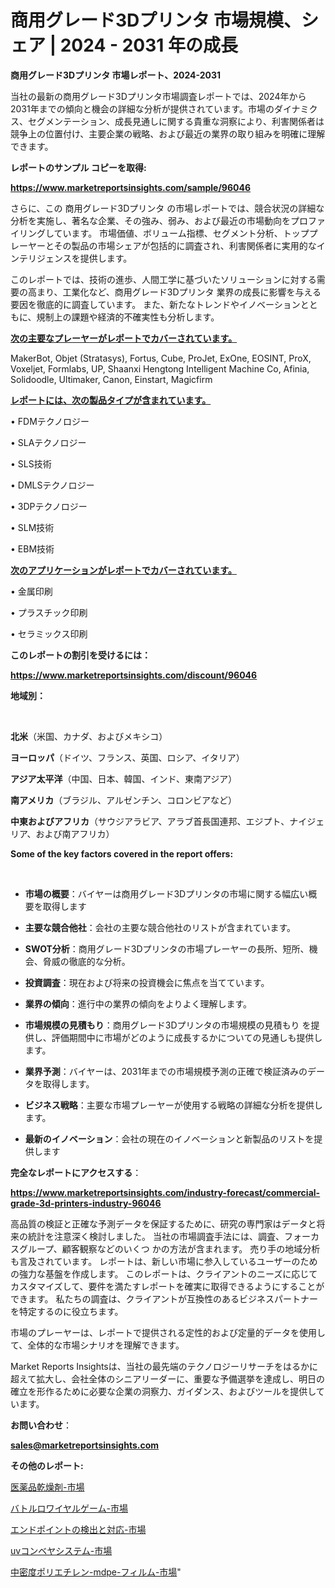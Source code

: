 # 商用グレード3Dプリンタ 市場規模、シェア | 2024 - 2031 年の成長

<strong>商用グレード3Dプリンタ 市場レポート、2024-2031</strong>

当社の最新の商用グレード3Dプリンタ市場調査レポートでは、2024年から2031年までの傾向と機会の詳細な分析が提供されています。市場のダイナミクス、セグメンテーション、成長見通しに関する貴重な洞察により、利害関係者は競争上の位置付け、主要企業の戦略、および最近の業界の取り組みを明確に理解できます。



<strong>レポートのサンプル コピーを取得:</strong> <a href=https://www.marketreportsinsights.com/sample/96046>

<strong><u>https://www.marketreportsinsights.com/sample/96046</u></strong></a>

さらに、この 商用グレード3Dプリンタ の市場レポートでは、競合状況の詳細な分析を実施し、著名な企業、その強み、弱み、および最近の市場動向をプロファイリングしています。 市場価値、ボリューム指標、セグメント分析、トッププレーヤーとその製品の市場シェアが包括的に調査され、利害関係者に実用的なインテリジェンスを提供します。

このレポートでは、技術の進歩、人間工学に基づいたソリューションに対する需要の高まり、工業化など、商用グレード3Dプリンタ 業界の成長に影響を与える要因を徹底的に調査しています。 また、新たなトレンドやイノベーションとともに、規制上の課題や経済的不確実性も分析します。



<strong><u>次の主要なプレーヤーがレポートでカバーされています。</u></strong>

MakerBot, Objet (Stratasys), Fortus, Cube, ProJet, ExOne, EOSINT, ProX, Voxeljet, Formlabs, UP, Shaanxi Hengtong Intelligent Machine Co, Afinia, Solidoodle, Ultimaker, Canon, Einstart, Magicfirm



<strong><u><b>レポートには、次の製品タイプが含まれています。</b></u></strong>

• FDMテクノロジー

•  SLAテクノロジー

•  SLS技術

•  DMLSテクノロジー

•  3DPテクノロジー

•  SLM技術

•  EBM技術



<strong><u><b>次のアプリケーションがレポートでカバーされています。</b></u></strong>

• 金属印刷

• プラスチック印刷

• セラミックス印刷



<strong><b>このレポートの割引を受けるには：</b></strong>

<a href=https://www.marketreportsinsights.com/discount/96046>

<strong><u>https://www.marketreportsinsights.com/discount/96046</u></strong></a>



<strong>地域別：</strong>

<strong> </strong>



<strong>北米</strong>（米国、カナダ、およびメキシコ）



<strong>ヨーロッパ</strong>（ドイツ、フランス、英国、ロシア、イタリア）



<strong>アジア太平洋</strong>（中国、日本、韓国、インド、東南アジア）



<strong>南アメリカ</strong>（ブラジル、アルゼンチン、コロンビアなど）



<strong>中東およびアフリカ</strong>（サウジアラビア、アラブ首長国連邦、エジプト、ナイジェリア、および南アフリカ）



<strong>Some of the key factors covered in the report offers:</strong>

<strong> </strong>
<ul>
  <li>

<strong>市場の概要</strong>：バイヤーは商用グレード3Dプリンタの市場に関する幅広い概要を取得します</li>
  <li>

<strong>主要な競合他社</strong>：会社の主要な競合他社のリストが含まれています。</li>
  <li>

<strong>SWOT分析</strong>：商用グレード3Dプリンタの市場プレーヤーの長所、短所、機会、脅威の徹底的な分析。</li>
  <li>

<strong>投資調査</strong>：現在および将来の投資機会に焦点を当てています。</li>
  <li>

<strong>業界の傾向</strong>：進行中の業界の傾向をよりよく理解します。</li>
  <li>

<strong>市場規模の見積もり</strong>：商用グレード3Dプリンタの市場規模の見積もり を提供し、評価期間中に市場がどのように成長するかについての見通しも提供します。</li>
  <li>

<strong>業界予測</strong>：バイヤーは、2031年までの市場規模予測の正確で検証済みのデータを取得します。</li>
  <li>

<strong>ビジネス戦略</strong>：主要な市場プレーヤーが使用する戦略の詳細な分析を提供します。</li>
  <li>

<strong>最新のイノベーション</strong>：会社の現在のイノベーションと新製品のリストを提供します</li>
</ul>


<strong>完全なレポートにアクセスする</strong>：

<a href=https://www.marketreportsinsights.com/industry-forecast/commercial-grade-3d-printers-industry-96046>

<strong><u>https://www.marketreportsinsights.com/industry-forecast/commercial-grade-3d-printers-industry-96046</u></strong></a>

高品質の検証と正確な予測データを保証するために、研究の専門家はデータと将来の統計を注意深く検討しました。 当社の市場調査手法には、調査、フォーカスグループ、顧客観察などのいくつ かの方法が含まれます。 売り手の地域分析も言及されています。 レポートは、新しい市場に参入しているユーザーのための強力な基盤を作成します。 このレポートは、クライアントのニーズに応じてカスタマイズして、要件を満たすレポートを確実に取得できるようにすることができます。 私たちの調査は、クライアントが互換性のあるビジネスパートナーを特定するのに役立ちます。

市場のプレーヤーは、レポートで提供される定性的および定量的データを使用して、全体的な市場シナリオを理解できます。

Market Reports Insightsは、当社の最先端のテクノロジーリサーチをはるかに超えて拡大し、会社全体のシニアリーダーに、重要な予備選挙を達成し、明日の確立を形作るために必要な企業の洞察力、ガイダンス、およびツールを提供しています。



<strong><b>お問い合わせ</b></strong>：

<a href=mailto:sales@marketreportsinsights.com>

<strong><u>sales@marketreportsinsights.com</u></strong></a>



<strong>その他のレポート:</strong>

<a href=https://www.linkedin.com/pulse/医薬品乾燥剤-市場-2030-年までの需要に焦点を当てた-2023-年調査レポート-7ezkf/>医薬品乾燥剤-市場</a>

<a href=https://www.linkedin.com/pulse/バトルロワイヤルゲーム-市場-2023-総合分析と事業成長戦略-2030-trend-titans-360-analysis-mnsif/>バトルロワイヤルゲーム-市場</a>

<a href=https://www.linkedin.com/pulse/エンドポイントの検出と対応-市場-2023-総利益と主要ベンダー-2030-pr-news-hub-qywvf/>エンドポイントの検出と対応-市場</a>

<a href=https://www.linkedin.com/pulse/uvコンベヤシステム-市場-2023-新興市場-将来の動向と市場需要-dw68f/>uvコンベヤシステム-市場</a>

<a href=https://www.linkedin.com/pulse/中密度ポリエチレン-mdpe-フィルム-市場-2030-年までの需要に焦点を当てた-5k8kf/>中密度ポリエチレン-mdpe-フィルム-市場</a>"
